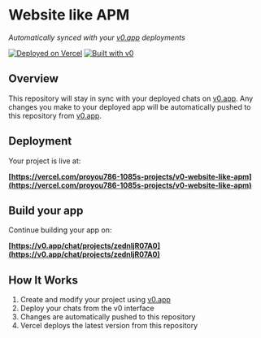 # Website like APM

*Automatically synced with your [v0.app](https://v0.app) deployments*

[![Deployed on Vercel](https://img.shields.io/badge/Deployed%20on-Vercel-black?style=for-the-badge&logo=vercel)](https://vercel.com/proyou786-1085s-projects/v0-website-like-apm)
[![Built with v0](https://img.shields.io/badge/Built%20with-v0.app-black?style=for-the-badge)](https://v0.app/chat/projects/zednljR07A0)

## Overview

This repository will stay in sync with your deployed chats on [v0.app](https://v0.app).
Any changes you make to your deployed app will be automatically pushed to this repository from [v0.app](https://v0.app).

## Deployment

Your project is live at:

**[https://vercel.com/proyou786-1085s-projects/v0-website-like-apm](https://vercel.com/proyou786-1085s-projects/v0-website-like-apm)**

## Build your app

Continue building your app on:

**[https://v0.app/chat/projects/zednljR07A0](https://v0.app/chat/projects/zednljR07A0)**

## How It Works

1. Create and modify your project using [v0.app](https://v0.app)
2. Deploy your chats from the v0 interface
3. Changes are automatically pushed to this repository
4. Vercel deploys the latest version from this repository